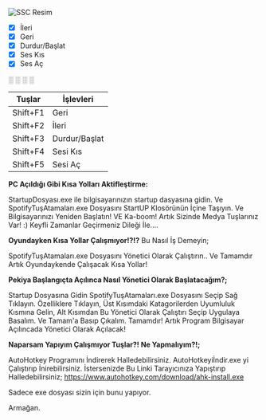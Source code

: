 ![SSC Resim](https://i.imgur.com/RCKtXku.png)

- [x] İleri
- [x] Geri
- [x] Durdur/Başlat
- [x] Ses Kıs
- [x] Ses Aç

░
░
░
░


Tuşlar | İşlevleri
------ | ----------
Shift+F1 | Geri
Shift+F2 | İleri
Shift+F3 | Durdur/Başlat
Shift+F4 | Sesi Kıs
Shift+F5 | Sesi Aç






 **PC Açıldığı Gibi Kısa Yolları Aktifleştirme:**

StartupDosyası.exe ile bilgisayarınızın startup dasyasına gidin.
Ve SpotifyTuşAtamaları.exe Dosyasını StartUP Klosörünün İçine Taşıyın.
Ve Bilgisayarınızı Yeniden Başlatın! VE Ka-boom! Artık Sizinde Medya Tuşlarınız Var! :)
Keyfli Zamanlar Geçirmeniz Dileği İle....

**Oyundayken Kısa Yollar Çalışmıyor!?!?**
Bu Nasıl İş Demeyin;

SpotifyTuşAtamaları.exe Dosyasını Yönetici Olarak Çalıştırın..
Ve Tamamdır Artık Oyundaykende Çalışacak Kısa Yollar!


**Pekiya Başlangıçta Açılınca Nasıl Yönetici Olarak Başlatacağım?;**

Startup Dosyasına Gidin SpotifyTuşAtamaları.exe Dosyasını Seçip Sağ Tıklayın.
Özelliklere Tıklayın, Üst Kısımdaki Katagorilerden Uyumluluk Kısmına Gelin,
Alt Kısımdan Bu Yönetici Olarak Çalıştırı Seçip Uygulaya Basalım. Ve Tamam'a Basıp Çıkalım.
Tamamdır! Artık Program Bilgisayar Açılıncada Yönetici Olarak Açılacak!


**Naparsam Yapıyım Çalışmıyor Tuşlar?! Ne Yapmalıyım?!;**

AutoHotkey Programını İndirerek Halledebilirsiniz.
AutoHotkeyiİndir.exe yi Çalıştırıp İnirebilirsiniz.
İstersenizde Bu Linki Tarayıcınıza Yapıştırıp Halledebilirsiniz;
https://www.autohotkey.com/download/ahk-install.exe

Sadece exe dosyası sizin için bunu yapıyor.


Armağan.

